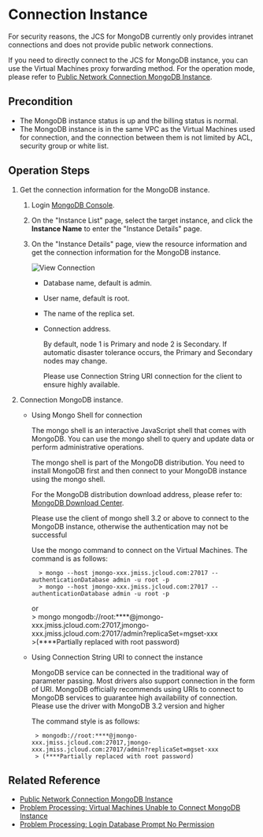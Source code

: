 # Connection Instance

For security reasons, the JCS for MongoDB currently only provides intranet connections and does not provide public network connections.

If you need to directly connect to the JCS for MongoDB instance, you can use the Virtual Machines proxy forwarding method. For the operation mode, please refer to [Public Network Connection MongoDB Instance](../Best-Practices/Public-Network-Connect-to-MongoDB-Instance.md).



## Precondition
- The MongoDB instance status is up and the billing status is normal.
- The MongoDB instance is in the same VPC as the Virtual Machines used for connection, and the connection between them is not limited by ACL, security group or white list.

## Operation Steps
1. Get the connection information for the MongoDB instance.
    1. Login [MongoDB Console](https://mongodb-console.jdcloud.com/mongodb).
    1. On the "Instance List" page, select the target instance, and click the **Instance Name** to enter the "Instance Details" page.
    1. On the "Instance Details" page, view the resource information and get the connection information for the MongoDB instance.
   
	    ![View Connection](https://github.com/jdcloudcom/cn/blob/master/image/mongodb/mongo-006.png)

		- Database name, default is admin.
		- User name, default is root.
		- The name of the replica set.
		- Connection address.
				
		    By default, node 1 is Primary and node 2 is Secondary. If automatic disaster tolerance occurs, the Primary and Secondary nodes may change.

            Please use Connection String URI connection for the client to ensure highly available.

2. Connection MongoDB instance.
    - Using Mongo Shell for connection

	    The mongo shell is an interactive JavaScript shell that comes with MongoDB. You can use the mongo shell to query and update data or perform administrative operations.
		
		The mongo shell is part of the MongoDB distribution. You need to install MongoDB first and then connect to your MongoDB instance using the mongo shell.
		
		For the MongoDB distribution download address, please refer to: [MongoDB Download Center](https://www.mongodb.com/download-center#community).
		
		Please use the client of mongo shell 3.2 or above to connect to the MongoDB instance, otherwise the authentication may not be successful
		
		Use the mongo command to connect on the Virtual Machines. The command is as follows:

		    > mongo --host jmongo-xxx.jmiss.jcloud.com:27017 --authenticationDatabase admin -u root -p		
		    > mongo --host jmongo-xxx.jmiss.jcloud.com:27017 --authenticationDatabase admin -u root -p		
		or		
		    > mongo mongodb://root:****@jmongo-xxx.jmiss.jcloud.com:27017,jmongo-xxx.jmiss.jcloud.com:27017/admin?replicaSet=mgset-xxx		
		    >(****Partially replaced with root password)
		
    - Using Connection String URI to connect the instance
   
        MongoDB service can be connected in the traditional way of parameter passing. Most drivers also support connection in the form of URI. MongoDB officially recommends using URIs to connect to MongoDB services to guarantee high availability of connection. Please use the driver with MongoDB 3.2 version and higher
		
        The command style is as follows:

	       > mongodb://root:****@jmongo-xxx.jmiss.jcloud.com:27017,jmongo-xxx.jmiss.jcloud.com:27017/admin?replicaSet=mgset-xxx	   
	       > (****Partially replaced with root password)
		
		
## Related Reference

- [Public Network Connection MongoDB Instance](../Best-Practices/Public-Network-Connect-to-MongoDB-Instance.md)
- [Problem Processing: Virtual Machines Unable to Connect MongoDB Instance](../Troubleshooting/Connect-Failed.md)
- [Problem Processing: Login Database Prompt No Permission](../Troubleshooting/Authentication.md)
		
